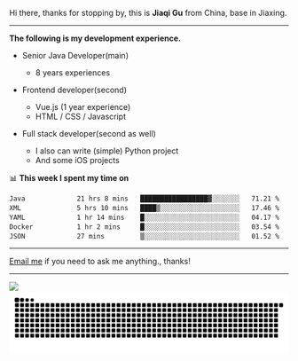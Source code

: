 Hi there, thanks for stopping by, this is **Jiaqi Gu** from China, base in Jiaxing.

---

**The following is my development experience.**

- Senior Java Developer(main)
  - 8 years experiences

- Frontend developer(second)
  - Vue.js (1 year experience)
  - HTML / CSS / Javascript
  
- Full stack developer(second as well)
  - I also can write (simple) Python project
  - And some iOS projects

📊 **This week I spent my time on**
<!--START_SECTION:waka-->

```txt
Java             21 hrs 8 mins   █████████████████▓░░░░░░░   71.21 %
XML              5 hrs 10 mins   ████▒░░░░░░░░░░░░░░░░░░░░   17.46 %
YAML             1 hr 14 mins    █░░░░░░░░░░░░░░░░░░░░░░░░   04.17 %
Docker           1 hr 2 mins     █░░░░░░░░░░░░░░░░░░░░░░░░   03.54 %
JSON             27 mins         ▒░░░░░░░░░░░░░░░░░░░░░░░░   01.52 %
```

<!--END_SECTION:waka-->

---

[Email me](mailto:htk2klwgr@mozmail.com?subject=Hiring_from_GitHub) if you need to ask me anything., thanks!

---

![]( https://visitor-badge.glitch.me/badge?page_id=githubgujiaqi)
![]( https://github.com/droid-Q/droid-Q/raw/output/github-contribution-grid-snake.svg#gh-dark-mode-only)
